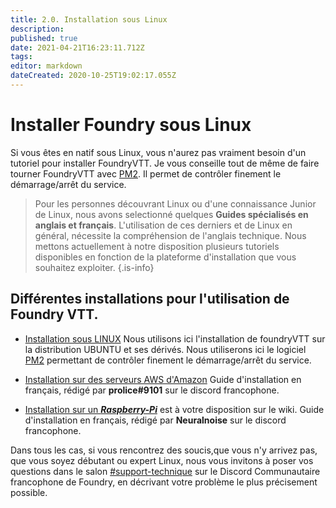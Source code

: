 ```yaml
---
title: 2.0. Installation sous Linux
description: 
published: true
date: 2021-04-21T16:23:11.712Z
tags: 
editor: markdown
dateCreated: 2020-10-25T19:02:17.055Z
---
```


# Installer Foundry sous Linux

Si vous êtes en natif sous Linux, vous n'aurez pas vraiment besoin d'un tutoriel pour installer FoundryVTT.
Je vous conseille tout de même de faire tourner FoundryVTT avec [PM2](https://pm2.keymetrics.io/docs/usage/pm2-doc-single-page/). Il permet de contrôler finement le démarrage/arrêt du service.

>Pour les personnes découvrant Linux ou d'une connaissance Junior de Linux, nous avons selectionné quelques **Guides  spécialisés en anglais et français**.
>L'utilisation de ces derniers et de Linux en général, nécessite la compréhension de l'anglais technique.
>Nous mettons actuellement à notre disposition plusieurs tutoriels disponibles en fonction de la plateforme d'installation que vous souhaitez exploiter.
{.is-info}

## Différentes installations pour l'utilisation de Foundry VTT.
- [Installation sous LINUX](https://foundryvtt.wiki/en/setup/Ubuntu-VM)
Nous utilisons ici l'installation de foundryVTT sur la distribution UBUNTU et ses dérivés.
Nous utiliserons ici le logiciel [PM2](https://pm2.keymetrics.io/docs/usage/pm2-doc-single-page/) permettant de contrôler finement le démarrage/arrêt du service.

- [Installation sur des serveurs AWS d'Amazon](https://foundryvtt.wiki/fr/pour-commencer/aws)
Guide d'installation en français, rédigé par **prolice#9101** sur le discord francophone.

- [Installation sur un ***Raspberry-Pi***](https://foundryvtt.wiki/fr/pour-commencer/raspberry) est à votre disposition sur le wiki.
Guide d'installation en français, rédigé par **Neuralnoise** sur le discord francophone.


Dans tous les cas, si vous rencontrez des soucis,que vous n'y arrivez pas, que vous soyez débutant ou expert Linux, nous vous invitons à poser vos questions dans le salon [#support-technique](https://discord.gg/pPSDNJk) sur le Discord Communautaire francophone de Foundry, en décrivant votre problème le plus précisement possible.